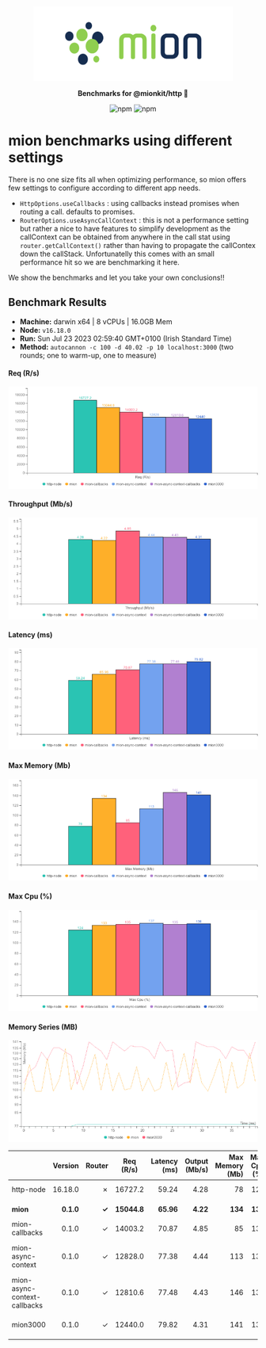 <p align="center">
  <picture>
    <source media="(prefers-color-scheme: dark)" srcset="./assets/public/logo-dark.svg?raw=true">
    <source media="(prefers-color-scheme: light)" srcset="./assets/public/logo.svg?raw=true">
    <img alt='mion, a mikro kit for Typescript Serverless APIs' src='./assets/public/logo.svg?raw=true' width="403" height="150">
  </picture>
</p>

<p align="center">
  <strong>Benchmarks for  @mionkit/http 🚀</strong><br/>
</p>

<p align=center>
  <img src="https://img.shields.io/badge/code_style-prettier-ff69b4.svg?style=flat-square&maxAge=99999999" alt="npm"  style="max-width:100%;">
  <img src="https://img.shields.io/badge/license-MIT-97ca00.svg?style=flat-square&maxAge=99999999" alt="npm"  style="max-width:100%;">
</p>

# mion benchmarks using different settings

There is no one size fits all when optimizing performance, so mion offers few settings to configure according to different app needs.

- `HttpOptions.useCallbacks` : using callbacks instead promises when routing a call. defaults to promises.
- `RouterOptions.useAsyncCallContext` : this is not a performance setting but rather a nice to have features to simplify development as the callContext can be obtained from anywhere in the call stat using `router.getCallContext()` rather than having to propagate the callContex down the callStack. Unfortunatelly this comes with an small performance hit so we are benchmarking it here.

We show the benchmarks and let you take your own conclusions!!

## Benchmark Results

* __Machine:__ darwin x64 | 8 vCPUs | 16.0GB Mem
* __Node:__ `v16.18.0`
* __Run:__ Sun Jul 23 2023 02:59:40 GMT+0100 (Irish Standard Time)
* __Method:__ `autocannon -c 100 -d 40.02 -p 10 localhost:3000` (two rounds; one to warm-up, one to measure)

#### Req (R/s) 

![benchmarks](assets/public/charts-mion/requests.png)



#### Throughput (Mb/s) 

![benchmarks](assets/public/charts-mion/throughput.png)



#### Latency (ms) 

![benchmarks](assets/public/charts-mion/latency.png)



#### Max Memory (Mb) 

![benchmarks](assets/public/charts-mion/maxMem.png)



#### Max Cpu (%) 

![benchmarks](assets/public/charts-mion/maxCpu.png)



#### Memory Series (MB) 

![benchmarks](assets/public/charts-mion/memSeries.png)



|                              | Version   | Router | Req (R/s)   | Latency (ms) | Output (Mb/s) | Max Memory (Mb) | Max Cpu (%) | Validation | Description                                                                                     |
| :--                          | --:       | --:    | :-:         | --:          | --:           | --:             | --:         | :-:        | :--                                                                                             |
| http-node                    | 16.18.0   | ✗      | 16727.2     | 59.24        | 4.28          | 78              | 124         | ✗          | theoretical upper limit in performance.                                                         |
| **mion**                     | **0.1.0** | **✓**  | **15044.8** | **65.96**    | **4.22**      | **134**         | **133**     | **✓**      | **using mion http with promises `HttpOptions.useCallbacks = false`**                            |
| mion-callbacks               | 0.1.0     | ✓      | 14003.2     | 70.87        | 4.85          | 85              | 135         | ✓          | using mion http with callbacks `HttpOptions.useCallbacks = true`                                |
| mion-async-context           | 0.1.0     | ✓      | 12828.0     | 77.38        | 4.44          | 113             | 137         | ✓          | using mion http with promises and sync call context `RouterOptions.useAsyncCallContext = true`  |
| mion-async-context-callbacks | 0.1.0     | ✓      | 12810.6     | 77.48        | 4.43          | 146             | 135         | ✓          | using mion http with callbacks and sync call context `RouterOptions.useAsyncCallContext = true` |
| mion3000                     | 0.1.0     | ✓      | 12440.0     | 79.82        | 4.31          | 141             | 136         | ✓          | mion with 3000 routes loaded (should have the most memory usage)                                |
